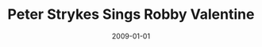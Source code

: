 ---
type: collaboration
title: Peter Strykes Sings Robby Valentine
artist: Peter Strykes
date: 2009-01-01
img: /images/collaborations/peter-strykes-sings-robby-valentine.jpg
permalink: /music/collaborations/:title/
discs:
  - tracks:
    - Invincible
    - Santa Zorra
    - Where Did My Heart Go
    - I Can't Live Without You
    - Heading For Avalon
    - How Could I Touch The Sky
    - One Heart
    - Il Piano Di Vento (Nocturne Op. 9 No. 2)
    - Joyful (An Die Freude)
    - Winding Road
---